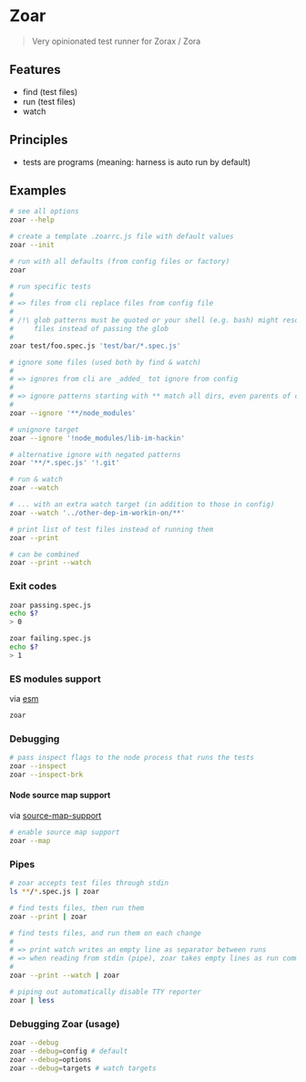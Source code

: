 # Zoar

> Very opinionated test runner for Zorax / Zora

## Features

- find (test files)
- run (test files)
- watch

## Principles

- tests are programs (meaning: harness is auto run by default)


## Examples

~~~bash
# see all options
zoar --help

# create a template .zoarrc.js file with default values
zoar --init

# run with all defaults (from config files or factory)
zoar

# run specific tests
#
# => files from cli replace files from config file
#
# /!\ glob patterns must be quoted or your shell (e.g. bash) might resolves the
#     files instead of passing the glob
#
zoar test/foo.spec.js 'test/bar/*.spec.js'

# ignore some files (used both by find & watch)
#
# => ignores from cli are _added_ tot ignore from config
#
# => ignore patterns starting with ** match all dirs, even parents of cwd
#
zoar --ignore '**/node_modules'

# unignore target
zoar --ignore '!node_modules/lib-im-hackin'

# alternative ignore with negated patterns
zoar '**/*.spec.js' '!.git'

# run & watch
zoar --watch

# ... with an extra watch target (in addition to those in config)
zoar --watch '../other-dep-im-workin-on/**'

# print list of test files instead of running them
zoar --print

# can be combined
zoar --print --watch
~~~

### Exit codes

~~~bash
zoar passing.spec.js
echo $?
> 0

zoar failing.spec.js
echo $?
> 1
~~~

### ES modules support

via [esm](https://github.com/standard-things/esm#readme)

~~~bash
zoar
~~~

### Debugging

~~~bash
# pass inspect flags to the node process that runs the tests
zoar --inspect
zoar --inspect-brk
~~~

#### Node source map support

via [source-map-support](https://github.com/evanw/node-source-map-support)

~~~bash
# enable source map support
zoar --map
~~~

### Pipes

~~~bash
# zoar accepts test files through stdin
ls **/*.spec.js | zoar

# find tests files, then run them
zoar --print | zoar

# find tests files, and run them on each change
#
# => print watch writes an empty line as separator between runs
# => when reading from stdin (pipe), zoar takes empty lines as run command
#
zoar --print --watch | zoar

# piping out automatically disable TTY reporter
zoar | less
~~~

### Debugging Zoar (usage)

~~~bash
zoar --debug
zoar --debug=config # default
zoar --debug=options
zoar --debug=targets # watch targets
~~~
